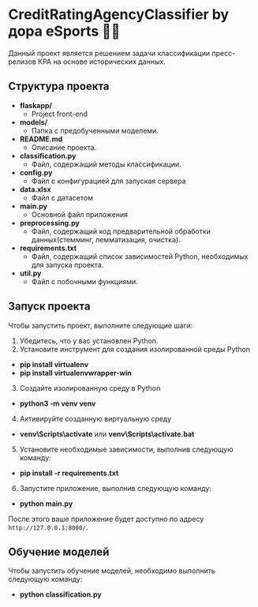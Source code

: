 # CreditRatingAgencyClassifier by дора eSports 👨‍💻
Данный проект является решением задачи классификации пресс-релизов КРА на основе исторических данных.
## Структура проекта

- **flaskapp/**
  - Project front-end
- **models/**
    - Папка с предобученными моделеми.
- **README.md**
  - Описание проекта.
- **classification.py**
  - Файл, содержащий методы классификации.
- **config.py**
  - Файл с конфигурацией для запуская сервера
- **data.xlsx**
  - Файл с датасетом
- **main.py**
  - Основной файл приложения
- **preprocessing.py**
  - Файл, содержащий код предварительной обработки данных(стемминг, лемматизация, очистка).
- **requirements.txt**
  - Файл, содержащий список зависимостей Python, необходимых для запуска проекта.
- **util.py**
  - Файл с побочными функциями.

## Запуск проекта

Чтобы запустить проект, выполните следующие шаги:

1. Убедитесь, что у вас установлен Python.
2. Установите инструмент для создания изолированной среды Python 
- **pip install virtualenv**
- **pip install virtualenvwrapper-win**
3. Создайте изолированную среду в Python 
- **python3 -m venv venv**
4. Активируйте созданную виртуальную среду
- **venv\Scripts\activate** или **venv\Scripts\activate.bat**
5. Установите необходимые зависимости, выполнив следующую команду:
- **pip install -r requirements.txt**
6. Запустите приложение, выполнив следующую команду:
- **python main.py**

После этого ваше приложение будет доступно по адресу `http://127.0.0.1:8000/`.

## Обучение моделей

Чтобы запустить обучение моделей, необходимо выполнить следующую команду:
- **python classification.py**
